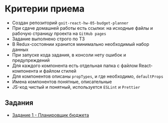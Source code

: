 # Критерии приема

- Создан репозиторий `goit-react-hw-05-budget-planner`
- При сдаче домашней работы есть ссылки: на исходные файлы и рабочую страницу
  проекта на `GitHub pages`
- Задание выполнено строго по ТЗ
- В Redux-состоянии хранится минимально необходимый набор данных
- При запуске кода задания, в консоли нету ошибок и предупреждений
- Для каждого компонента есть отдельная папка с файлом React-компонента и файлом
  стилей
- Для компонентов описаны `propTypes`, и где необходимо, `defaultProps`
- Имена компонентов понятные, описательные
- JS-код чистый и понятный, используется `ESLint` и `Prettier`

## Задания

- [Задание 1 - Планировщик бюджета](./budget-planner/)
